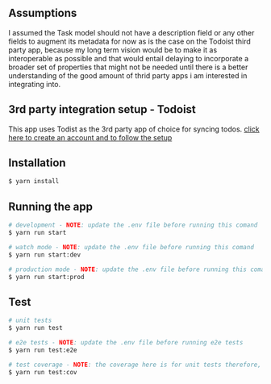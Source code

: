 ## Assumptions

I assumed the Task model should not have a description field or any other fields to augment its metadata for now as is the case on the Todoist third party app, because my long term vision would be to make it as interoperable as possible and that would entail delaying to incorporate a broader set of properties that might not be needed until there is a better understanding of the good amount of thrid party apps i am interested in integrating into.

## 3rd party integration setup - Todoist

This app uses Todist as the 3rd party app of choice for syncing todos. [click here to create an account and to follow the setup](https://todoist.com/)

## Installation

```bash
$ yarn install
```

## Running the app

```bash
# development - NOTE: update the .env file before running this comand 
$ yarn run start

# watch mode - NOTE: update the .env file before running this comand 
$ yarn run start:dev

# production mode - NOTE: update the .env file before running this comand 
$ yarn run start:prod
```

## Test

```bash
# unit tests
$ yarn run test

# e2e tests - NOTE: update the .env file before running e2e tests 
$ yarn run test:e2e

# test coverage - NOTE: the coverage here is for unit tests therefore, graphQL resolvers as well as the todoist controller is not included. 
$ yarn run test:cov
```
